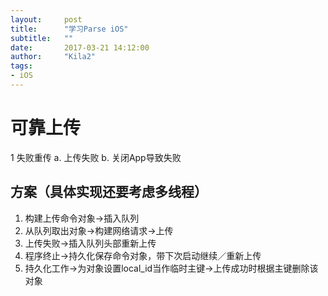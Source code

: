 ```yaml
---
layout:     post
title:      "学习Parse iOS"
subtitle:   ""
date:       2017-03-21 14:12:00
author:     "Kila2"
tags:
- iOS
---
```

# 可靠上传

1 失败重传
a. 上传失败
b. 关闭App导致失败

## 方案（具体实现还要考虑多线程）
1. 构建上传命令对象->插入队列
2. 从队列取出对象->构建网络请求->上传
3. 上传失败->插入队列头部重新上传
4. 程序终止->持久化保存命令对象，带下次启动继续／重新上传
5. 持久化工作->为对象设置local_id当作临时主键->上传成功时根据主键删除该对象
